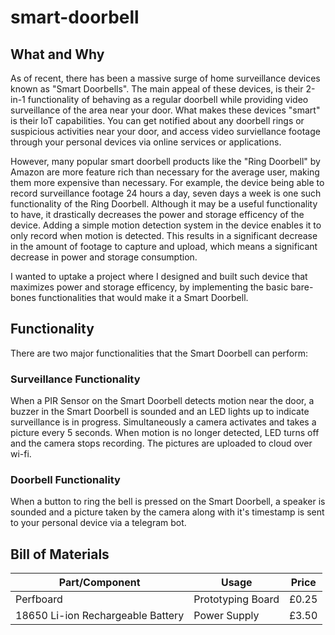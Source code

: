 # smart-doorbell
## What and Why
As of recent, there has been a massive surge of home surveillance devices known as "Smart Doorbells". The main appeal of these devices, is their 2-in-1 functionality of behaving as a regular doorbell while providing video surveillance of the area near your door. What makes these devices "smart" is their IoT capabilities. You can get notified about any doorbell rings or suspicious activities near your door, and access video surviellance footage through your personal devices via online services or applications. 

However, many popular smart doorbell products like the "Ring Doorbell" by Amazon are more feature rich than necessary for the average user, making them more expensive than necessary. For example, the device being able to record surveillance footage 24 hours a day, seven days a week is one such functionality of the Ring Doorbell. Although it may be a useful functionality to have, it drastically decreases the power and storage efficency of the device. Adding a simple motion detection system in the device enables it to only record when motion is detected. This results in a significant decrease in the amount of footage to capture and upload, which means a significant decrease in power and storage consumption.

I wanted to uptake a project where I designed and built such device that maximizes power and storage efficency, by implementing the basic bare-bones functionalities that would make it a Smart Doorbell.

## Functionality
There are two major functionalities that the Smart Doorbell can perform:
### Surveillance Functionality
When a PIR Sensor on the Smart Doorbell detects motion near the door, a buzzer in the Smart Doorbell is sounded and an LED lights up to indicate surveillance is in progress. Simultaneously a camera activates and takes a picture every 5 seconds. When motion is no longer detected, LED turns off and the camera stops recording. The pictures are uploaded to cloud over wi-fi.
### Doorbell Functionality 
When a button to ring the bell is pressed on the Smart Doorbell, a speaker is sounded and a picture taken by the camera along with it's timestamp is sent to your personal device via a telegram bot.

## Bill of Materials
|Part/Component|Usage|Price|
|--------------|-----|-----|
|Perfboard|Prototyping Board|£0.25|
|18650 Li-ion Rechargeable Battery|Power Supply|£3.50|
